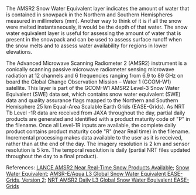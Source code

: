 The AMSR2 Snow Water Equivalent layer indicates the amount of water that is contained in snowpack in the Northern and Southern Hemispheres measured in millimeters (mm). Another way to think of it is if all the snow were melted instantaneously, it would be the depth of that water. The snow water equivalent layer is useful for assessing the amount of water that is present in the snowpack and can be used to assess surface runoff when the snow melts and to assess water availability for regions in lower elevations.

The Advanced Microwave Scanning Radiometer 2 (AMSR2) instrument is a conically scanning passive microwave radiometer sensing microwave radiation at 12 channels and 6 frequencies ranging from 6.9 to 89 GHz on board the Global Change Observation Mission – Water 1 (GCOM-W1) satellite. This layer is part of the GCOM-W1 AMSR2 Level-3 Snow Water Equivalent (SWE) data set, which contains snow water equivalent (SWE) data and quality assurance flags mapped to the Northern and Southern Hemisphere 25 km Equal-Area Scalable Earth Grids (EASE-Grids). As NRT Tb Level -1R data are received from JAXA throughout the day, partial daily products are generated and identified with a product maturity code of "P" in the filename. Once all Level-1R inputs are available, the complete daily product contains product maturity code "R" (near Real time) in the filename. Incremental processing makes data available to the user as it is received, rather than at the end of the day. The imagery resolution is 2 km and sensor resolution is 5 km. The temporal resolution is daily (partial NRT files updated throughout the day to a final product).

References: [LANCE AMSR2 Near Real-Time Snow Products Available](https://earthdata.nasa.gov/earth-observation-data/near-real-time/lance-amsr2-near-real-time-snow-products-available); [Snow Water Equivalent](http://disc.gsfc.nasa.gov/hydrology/data-holdings/parameters/snow_water_equivalent.shtml); [AMSR-E/Aqua L3 Global Snow Water Equivalent EASE-Grids, Version 2](https://nsidc.org/data/AE_DySno/versions/2); [NRT AMSR2 Daily L3 Global Snow Water Equivalent EASE-Grids](https://ghrc.nsstc.nasa.gov/hydro/details/A2_DySno_NRT)
